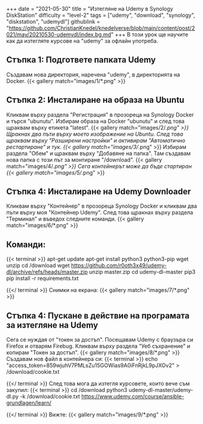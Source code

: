 +++
date = "2021-05-30"
title = "Изтегляне на Udemy в Synology DiskStation"
difficulty = "level-2"
tags = ["udemy", "download", "synology", "diskstation", "udemydl"]
githublink = "https://github.com/ChristianKnedel/knedelverse/blob/main/content/post/2021/may/20210530-udemydl/index.bg.md"
+++
В този урок ще научите как да изтегляте курсове на "udemy" за офлайн употреба.
## Стъпка 1: Подгответе папката Udemy
Създавам нова директория, наречена "udemy", в директорията на Docker.
{{< gallery match="images/1/*.png" >}}

## Стъпка 2: Инсталиране на образа на Ubuntu
Кликвам върху раздела "Регистрация" в прозореца на Synology Docker и търся "ubunutu". Избирам образа на Docker "ubunutu" и след това щраквам върху етикета "latest".
{{< gallery match="images/2/*.png" >}}
Щракнах два пъти върху моето изображение на Ubuntu. След това щраквам върху "Разширени настройки" и активирам "Автоматично рестартиране" и тук.
{{< gallery match="images/3/*.png" >}}
Избирам раздела "Обем" и щраквам върху "Добавяне на папка". Там създавам нова папка с този път за монтиране "/download".
{{< gallery match="images/4/*.png" >}}
Сега контейнерът може да бъде стартиран
{{< gallery match="images/5/*.png" >}}

## Стъпка 4: Инсталиране на Udemy Downloader
Кликвам върху "Контейнер" в прозореца Synology Docker и кликвам два пъти върху моя "Контейнер Udemy". След това щракнах върху раздела "Терминал" и въведох следните команди.
{{< gallery match="images/6/*.png" >}}

##  Команди:

{{< terminal >}}
apt-get update
apt-get install python3 python3-pip wget unzip
cd /download
wget https://github.com/r0oth3x49/udemy-dl/archive/refs/heads/master.zip
unzip master.zip
cd udemy-dl-master
pip3 pip install -r requirements.txt

{{</ terminal >}}
Снимки на екрана:
{{< gallery match="images/7/*.png" >}}

## Стъпка 4: Пускане в действие на програмата за изтегляне на Udemy
Сега се нуждая от "токен за достъп". Посещавам Udemy с браузъра си Firefox и отварям Firebug. Кликвам върху раздела "Уеб съхранение" и копирам "Токен за достъп".
{{< gallery match="images/8/*.png" >}}
Създавам нов файл в контейнера си:
{{< terminal >}}
echo "access_token=859wjuhV7PMLsZu15GOWias9A0iFnRjkL9pJXOv2" > /download/cookie.txt

{{</ terminal >}}
След това мога да изтегля курсовете, които вече съм закупил:
{{< terminal >}}
cd /download
python3 udemy-dl-master/udemy-dl.py -k /download/cookie.txt https://www.udemy.com/course/ansible-grundlagen/learn/

{{</ terminal >}}
Вижте:
{{< gallery match="images/9/*.png" >}}

